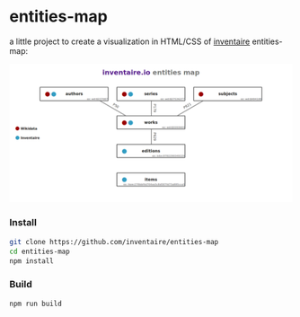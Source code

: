 # entities-map

a little project to create a visualization in HTML/CSS of [inventaire](https://github.com/inventaire/inventaire) entities-map:

[![entities-map](https://raw.githubusercontent.com/inventaire/entities-map/master/screenshots/entities-map-2.png)](https://inventaire.github.io/entities-map)

### Install
```sh
git clone https://github.com/inventaire/entities-map
cd entities-map
npm install
```

### Build
```sh
npm run build
```
